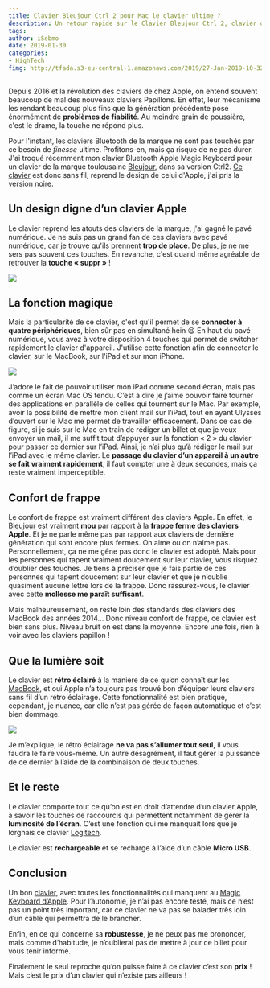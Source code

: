 ```yaml
---
title: Clavier Bleujour Ctrl 2 pour Mac le clavier ultime ?
description: Un retour rapide sur le Clavier Bleujour Ctrl 2, clavier qui permet d’utiliser quatre périphériques Bluetooth et qui plus est rétro éclairé.
tags: 
author: iSebmo
date: 2019-01-30
categories: 
- HighTech
fimg: http://tfada.s3-eu-central-1.amazonaws.com/2019/27-Jan-2019-10-32-56.jpeg
---
```


Depuis 2016 et la révolution des claviers de chez Apple, on entend souvent beaucoup de mal des nouveaux claviers Papillons. En effet, leur mécanisme les rendant beaucoup plus fins que la génération précédente pose énormément de **problèmes de fiabilité**. Au moindre grain de poussière, c'est le drame, la touche ne répond plus. 

Pour l'instant, les claviers Bluetooth de la marque ne sont pas touchés par ce besoin de _finesse_ ultime. Profitons-en, mais ça risque de ne pas durer. 
J'ai troqué récemment mon clavier Bluetooth Apple Magic Keyboard pour un clavier de la marque toulousaine [Bleujour](http://www.amazon.fr/dp/B072V3484F/?tag=tfadafr-21), dans sa version Ctrl2. [Ce clavier](http://www.amazon.fr/dp/B072V3484F/?tag=tfadafr-21) est donc sans fil, reprend le design de celui d'Apple, j'ai pris la version noire. 

## Un design digne d’un clavier Apple
Le clavier reprend les atouts des claviers de la marque, j'ai gagné le pavé numérique. Je ne suis pas un grand fan de ces claviers avec pavé numérique, car je trouve qu'ils prennent **trop de place**. De plus, je ne me sers pas souvent ces touches. En revanche, c'est quand même agréable de retrouver la **touche « suppr »** !

![](http://tfada.s3-eu-central-1.amazonaws.com/2019/27-Jan-2019-10-33-02.jpeg)

## La fonction magique
Mais la particularité de ce clavier, c'est qu'il permet de se **connecter à quatre périphériques**, bien sûr pas en simultané hein 😆
En haut du pavé numérique, vous avez à votre disposition 4 touches qui permet de switcher rapidement le clavier d'appareil. J'utilise cette fonction afin de connecter le clavier, sur le MacBook, sur l'iPad et sur mon iPhone.

![](http://tfada.s3-eu-central-1.amazonaws.com/2019/27-Jan-2019-10-33-09.jpeg)

J’adore le fait de pouvoir utiliser mon iPad comme second écran, mais pas comme un écran Mac OS tendu. C’est à dire je j’aime pouvoir faire tourner des applications en parallèle de celles qui tournent sur le Mac. Par exemple, avoir la possibilité de mettre mon client mail sur l’iPad, tout en ayant Ulysses d’ouvert sur le Mac me permet de travailler efficacement. 
Dans ce cas de figure, si je suis sur le Mac en train de rédiger un billet et que je veux envoyer un mail, il me suffit tout d’appuyer sur la fonction « 2 » du clavier pour passer ce dernier sur l’iPad. Ainsi, je n’ai plus qu’à rédiger le mail sur l’iPad avec le même clavier. Le **passage du clavier d’un appareil à un autre se fait vraiment rapidement**, il faut compter une à deux secondes, mais ça reste vraiment imperceptible. 

## Confort de frappe
Le confort de frappe est vraiment différent des claviers Apple. En effet, le [Bleujour](http://www.amazon.fr/dp/B072V3484F/?tag=tfadafr-21) est vraiment **mou** par rapport à la **frappe ferme des claviers Apple**. Et je ne parle même pas par rapport aux claviers de dernière génération qui sont encore plus fermes. 
On aime ou on n’aime pas. Personnellement, ça ne me gêne pas donc le clavier est adopté. Mais pour les personnes qui tapent vraiment doucement sur leur clavier, vous risquez d’oublier des touches. Je tiens à préciser que je fais partie de ces personnes qui tapent doucement sur leur clavier et que je n’oublie quasiment aucune lettre lors de la frappe. Donc rassurez-vous, le clavier avec cette **mollesse me paraît suffisant**. 

Mais malheureusement, on reste loin des standards des claviers des MacBook des années 2014... Donc niveau confort de frappe, ce clavier est bien sans plus. Niveau bruit on est dans la moyenne. Encore une fois, rien à voir avec les claviers papillon !

## Que la lumière soit
Le clavier est **rétro éclairé** à la manière de ce qu’on connaît sur les [MacBook](http://www.amazon.fr/dp/Processeur/?tag=tfadafr-21), et oui  Apple n’a toujours pas trouvé bon d’équiper leurs claviers sans fil d’un rétro éclairage. Cette fonctionnalité est bien pratique, cependant, je nuance, car elle n’est pas gérée de façon automatique et c’est bien dommage. 

![](http://tfada.s3-eu-central-1.amazonaws.com/2019/27-Jan-2019-10-33-15.jpeg)

Je m’explique, le rétro éclairage **ne va pas s’allumer tout seul**, il vous faudra le faire vous-même. Un autre désagrément, il faut gérer la puissance de ce dernier à l’aide de la combinaison de deux touches. 

## Et le reste
Le clavier comporte tout ce qu’on est en droit d’attendre d’un clavier Apple, à savoir les touches de raccourcis qui permettent notamment  de gérer la **luminosité de l’écran**. C’est une fonction qui me manquait lors que je lorgnais ce clavier [Logitech](https://amzn.to/2CWvLDR). 

Le clavier est **rechargeable** et se recharge à l’aide d’un câble **Micro USB**.

## Conclusion
Un bon [clavier](http://www.amazon.fr/dp/B072V3484F/?tag=tfadafr-21), avec toutes les fonctionnalités qui manquent au [Magic Keyboard d’Apple](http://www.amazon.fr/dp/B07BYBNJDF/?tag=tfadafr-21). Pour l’autonomie, je n’ai pas encore testé, mais ce n’est pas un point très important, car ce clavier ne va pas se balader très loin d’un câble qui permettra de le brancher. 

Enfin, en ce qui concerne sa **robustesse**, je ne peux pas me prononcer, mais comme d’habitude, je n’oublierai pas de mettre à jour ce billet pour vous tenir informé. 

Finalement le seul reproche qu’on puisse faire à ce clavier c’est son **prix** ! Mais c’est le prix d’un clavier qui n’existe pas ailleurs !